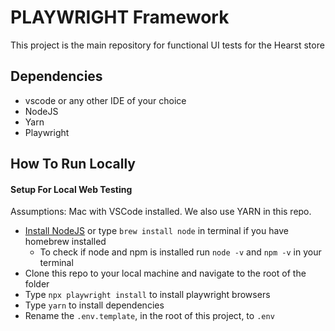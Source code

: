 # PLAYWRIGHT Framework

This project is the main repository for functional UI tests for the Hearst store

## Dependencies

- vscode or any other IDE of your choice
- NodeJS
- Yarn
- Playwright

## How To Run Locally

#### Setup For Local Web Testing

Assumptions: Mac with VSCode installed. We also use YARN in this repo.

- [Install NodeJS](https://nodejs.org/en/download) or type `brew install node` in terminal if you have homebrew installed
  - To check if node and npm is installed run `node -v` and
    `npm -v` in your terminal
- Clone this repo to your local machine and navigate to the root of the folder
- Type `npx playwright install` to install playwright browsers
- Type `yarn` to install dependencies
- Rename the `.env.template`, in the root of this project, to `.env`
